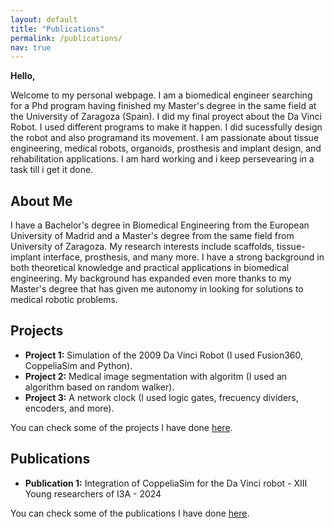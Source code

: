 ```yaml
---
layout: default
title: "Publications"
permalink: /publications/
nav: true
---
```


<div class="home-intro">
  <p><a><strong>Hello,</strong></a></p>
  <p>Welcome to my personal webpage. I am a biomedical engineer searching for a Phd program having finished my Master's degree in the same field at the University of Zaragoza (Spain). I did my final proyect about the Da Vinci Robot. I used different programs to make it happen. I did sucessfully design the robot and also programand its movement. I am passionate about tissue engineering, medical robots, organoids, prosthesis and implant design, and rehabilitation applications. I am hard working and i keep persevearing in a task till i get it done.</p>
</div>

<div class="home-section about-me">
  <h2>About Me</h2>
  <p>I have a Bachelor's degree in Biomedical Engineering from the European University of Madrid and a Master's degree from the same field from University of Zaragoza. My research interests include scaffolds, tissue-implant interface, prosthesis, and many more. I have a strong background in both theoretical knowledge and practical applications in biomedical engineering. My background has expanded even more thanks to my Master's degree that has given me autonomy in looking for solutions to medical robotic problems.</p>
</div>

<div class="home-section">
  <div class="right-columns">
    <div class="projects-column">
      <h2>Projects</h2>
      <ul>
        <li><strong>Project 1:</strong> Simulation of the 2009 Da Vinci Robot (I used Fusion360, CoppeliaSim and Python).</li>
        <li><strong>Project 2:</strong> Medical image segmentation with algoritm (I used an algorithm based on random walker).</li>
        <li><strong>Project 3:</strong> A network clock (I used logic gates, frecuency dividers, encoders, and more).</li>
      </ul>
      <p>You can check some of the projects I have done <a href="https://javiersainzvillalba.github.io/projects/">here</a>.</p>
    </div>

   <div class="publications-column">
      <h2>Publications</h2>
      <ul>
        <li><strong>Publication 1:</strong> Integration of CoppeliaSim for the Da Vinci robot - XIII Young researchers of I3A - 2024</li>
      </ul>
      <p>You can check some of the publications I have done <a href="https://javiersainzvillalba.github.io/projects/">here</a>.</p>
    </div>
  </div>
</div>
